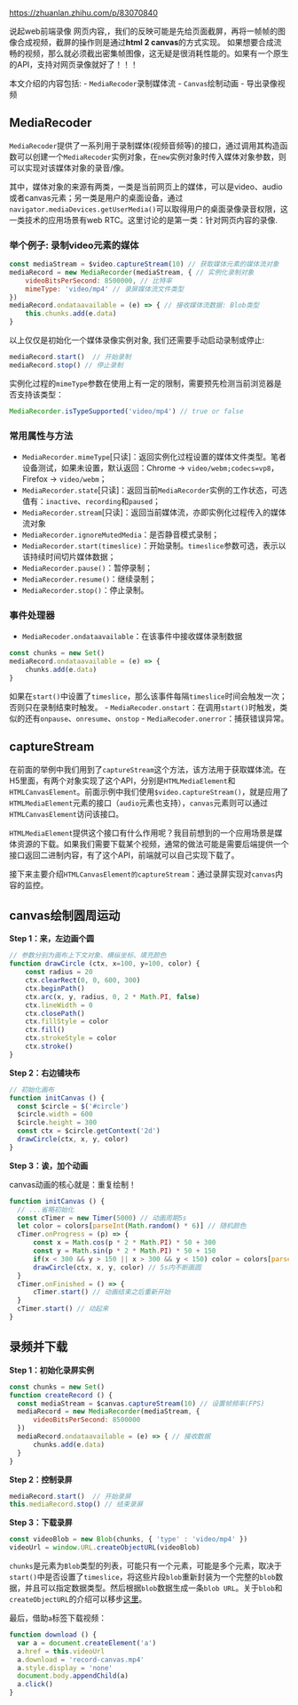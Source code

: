 https://zhuanlan.zhihu.com/p/83070840

说起web前端录像 网页内容,，我们的反映可能是先给页面截屏，再将一帧帧的图像合成视频，截屏的操作则是通过**html 2 canvas**的方式实现。 如果想要合成流畅的视频，那么就必须截出密集帧图像，这无疑是很消耗性能的。如果有一个原生的API，支持对网页录像就好了！！！

本文介绍的内容包括: - `MediaRecoder`录制媒体流 - `Canvas`绘制动画 - 导出录像视频

## MediaRecoder

`MediaRecoder`提供了一系列用于录制媒体(视频音频等)的接口，通过调用其构造函数可以创建一个`MediaRecoder`实例对象，在`new`实例对象时传入媒体对象参数，则可以实现对该媒体对象的录音/像。

其中，媒体对象的来源有两类，一类是当前网页上的媒体，可以是video、audio或者canvas元素；另一类是用户的桌面设备，通过`navigator.mediaDevices.getUserMedia()`可以取得用户的桌面录像录音权限，这一类技术的应用场景有web RTC。这里讨论的是第一类：针对网页内容的录像.

### 举个例子: 录制video元素的媒体

```js
const mediaStream = $video.captureStream(10) // 获取媒体元素的媒体流对象
mediaRecord = new MediaRecorder(mediaStream, { // 实例化录制对象
    videoBitsPerSecond: 8500000, // 比特率
    mimeType: 'video/mp4' // 录屏媒体流文件类型
})
mediaRecord.ondataavailable = (e) => { // 接收媒体流数据: Blob类型
    this.chunks.add(e.data)
}
```

以上仅仅是初始化一个媒体录像实例对象, 我们还需要手动启动录制或停止:

```js
mediaRecord.start()  // 开始录制
mediaRecord.stop() // 停止录制
```

实例化过程的`mimeType`参数在使用上有一定的限制，需要预先检测当前浏览器是否支持该类型：

```js
MediaRecorder.isTypeSupported('video/mp4') // true or false
```

### 常用属性与方法

- `MediaRecorder.mimeType`[只读]：返回实例化过程设置的媒体文件类型。笔者设备测试，如果未设置，默认返回：Chrome -> `video/webm;codecs=vp8`，Firefox -> `video/webm`；
- `MediaRecorder.state`[只读]：返回当前`MediaRecorder`实例的工作状态，可选值有：`inactive`、`recording`和`paused`；
- `MediaRecorder.stream`[只读]：返回当前媒体流，亦即实例化过程传入的媒体流对象
- `MediaRecorder.ignoreMutedMedia`：是否静音模式录制；
- `MediaRecorder.start(timeslice)`：开始录制。`timeslice`参数可选，表示以该持续时间切片媒体数据；
- `MediaRecorder.pause()`：暂停录制；
- `MediaRecorder.resume()`：继续录制；
- `MediaRecorder.stop()`：停止录制。

### 事件处理器

- `MediaRecoder.ondataavailable`：在该事件中接收媒体录制数据

```js
const chunks = new Set()
mediaRecord.ondataavailable = (e) => {
    chunks.add(e.data)
}
```

如果在`start()`中设置了`timeslice`，那么该事件每隔`timeslice`时间会触发一次；否则只在录制结束时触发。 - `MediaRecoder.onstart`：在调用`start()`时触发，类似的还有`onpause`、`onresume`、`onstop` - `MediaRecoder.onerror`：捕获错误异常。

## captureStream

在前面的举例中我们用到了`captureStream`这个方法，该方法用于获取媒体流。在H5里面，有两个对象实现了这个API，分别是`HTMLMediaElement`和`HTMLCanvasElement`。前面示例中我们使用`$video.captureStream()`，就是应用了`HTMLMediaElement`元素的接口（`audio`元素也支持），`canvas`元素则可以通过`HTMLCanvasElement`访问该接口。

`HTMLMediaElement`提供这个接口有什么作用呢？我目前想到的一个应用场景是媒体资源的下载。如果我们需要下载某个视频，通常的做法可能是需要后端提供一个接口返回二进制内容，有了这个API，前端就可以自己实现下载了。

接下来主要介绍`HTMLCanvasElement的captureStream`：通过录屏实现对`canvas`内容的监控。

## canvas绘制圆周运动

**Step 1：来，左边画个圆**

```js
// 参数分别为画布上下文对象、横纵坐标、填充颜色
function drawCircle (ctx, x=100, y=100, color) {
    const radius = 20
    ctx.clearRect(0, 0, 600, 300)
    ctx.beginPath()
    ctx.arc(x, y, radius, 0, 2 * Math.PI, false)
    ctx.lineWidth = 0
    ctx.closePath()
    ctx.fillStyle = color
    ctx.fill()
    ctx.strokeStyle = color
    ctx.stroke()
}
```

**Step 2：右边铺块布**

```js
// 初始化画布
function initCanvas () {
  const $circle = $('#circle')
  $circle.width = 600
  $circle.height = 300
  const ctx = $circle.getContext('2d')
  drawCircle(ctx, x, y, color)
}
```

**Step 3：诶，加个动画**

canvas动画的核心就是：重复绘制！

```js
function initCanvas () {
  // ...省略初始化
  const cTimer = new Timer(5000) // 动画周期5s
  let color = colors[parseInt(Math.random() * 6)] // 随机颜色
  cTimer.onProgress = (p) => {
      const x = Math.cos(p * 2 * Math.PI) * 50 + 300
      const y = Math.sin(p * 2 * Math.PI) * 50 + 150
      if(x < 300 && y > 150 || x > 300 && y < 150) color = colors[parseInt(Math.random() * 6)] 
      drawCircle(ctx, x, y, color) // 5s内不断画圆
  }
  cTimer.onFinished = () => {
      cTimer.start() // 动画结束之后重新开始
  }
  cTimer.start() // 动起来
}
```

## 录频并下载

**Step 1：初始化录屏实例**

```js
const chunks = new Set()
function createRecord () {
  const mediaStream = $canvas.captureStream(10) // 设置帧频率(FPS)
  mediaRecord = new MediaRecorder(mediaStream, {
      videoBitsPerSecond: 8500000
  })
  mediaRecord.ondataavailable = (e) => { // 接收数据
      chunks.add(e.data)
  }
}
```

**Step 2：控制录屏**

```js
mediaRecord.start()  // 开始录屏
this.mediaRecord.stop() // 结束录屏
```

**Step 3：下载录屏**

```js
const videoBlob = new Blob(chunks, { 'type' : 'video/mp4' })
videoUrl = window.URL.createObjectURL(videoBlob)
```

`chunks`是元素为`Blob`类型的列表，可能只有一个元素，可能是多个元素，取决于`start()`中是否设置了`timeslice`，将这些片段`blob`重新封装为一个完整的`blob`数据，并且可以指定数据类型。然后根据`blob`数据生成一条`blob URL`。关于`blob`和`createObjectURL`的介绍可以移步[这里](https://link.zhihu.com/?target=https%3A//juejin.im/post/5d2d9fbff265da1bb67a4c1f%23heading-14)。

最后，借助`a`标签下载视频：

```js
function download () {
  var a = document.createElement('a')
  a.href = this.videoUrl
  a.download = 'record-canvas.mp4'
  a.style.display = 'none'
  document.body.appendChild(a)
  a.click()
}
```